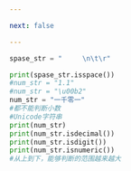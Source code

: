 ```yaml
---

next: false

---
```




<BlogInfo id="967" title="16.判断空白字符" author="白日梦想猿" pv=0 read_times=0 pre_cost_time="0分12秒" category="高级变量类型" tag_list="['高级变量类型']" create_time="2020.02.11 11:53:50" update_time="2020.02.11 12:05:30" />

```python
spase_str = "     \n\t\r"

print(spase_str.isspace())
#num_str = "1.1"
#num_str = "\u00b2"
num_str = "一千零一"
#都不能判断小数
#Unicode字符串
print(num_str)
print(num_str.isdecimal())
print(num_str.isdigit())
print(num_str.isnumeric())
#从上到下，能够判断的范围越来越大
```



<ActionBox />
